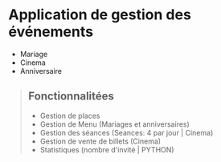 # Application de gestion des événements

- Mariage
- Cinema
- Anniversaire

> ## **Fonctionnalitées**
>
> - Gestion de places
> - Gestion de Menu (Mariages et anniversaires)
> - Gestion des séances (Seances: 4 par jour | Cinema)
> - Gestion de vente de billets (Cinema)
> - Statistiques (nombre d'invité | PYTHON)
